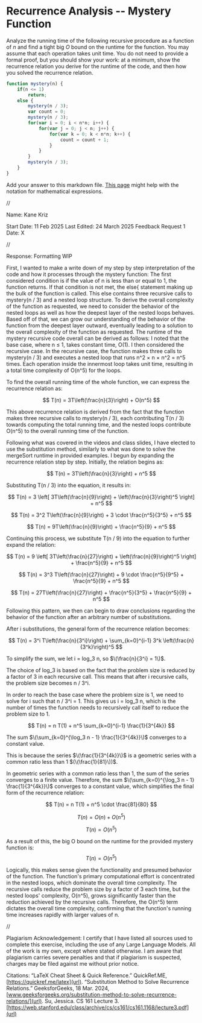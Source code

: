 # Recurrence Analysis -- Mystery Function

Analyze the running time of the following recursive procedure as a function of
$n$ and find a tight big $O$ bound on the runtime for the function. You may
assume that each operation takes unit time. You do not need to provide a formal
proof, but you should show your work: at a minimum, show the recurrence relation
you derive for the runtime of the code, and then how you solved the recurrence
relation.

```javascript
function mystery(n) {
    if(n <= 1)
        return;
    else {
        mystery(n / 3);
        var count = 0;
        mystery(n / 3);
        for(var i = 0; i < n*n; i++) {
            for(var j = 0; j < n; j++) {
                for(var k = 0; k < n*n; k++) {
                    count = count + 1;
                }
            }
        }
        mystery(n / 3);
    }
}
```

Add your answer to this markdown file. [This
page](https://docs.github.com/en/get-started/writing-on-github/working-with-advanced-formatting/writing-mathematical-expressions)
might help with the notation for mathematical expressions.


//


Name: Kane Kriz

Start Date: 11 Feb 2025
Last Edited: 24 March 2025
Feedback Request 1 Date: X


//


Response: Formatting WIP

First, I wanted to make a write down of my step by step interpretation of the code and how it processes through the mystery function: The first considered condition is if the value of n is less than or equal to 1, the function returns.
If that condition is not met, the else{ statement making up the bulk of the function is called. This else contains three recursive calls to mystery(n / 3) and a nested loop structure. 
To derive the overall complexity of the function as requested, we need to consider the behavior of the nested loops as well as how the deepest layer of the nested loops behaves.
Based off of that, we can grow our understanding of the behavior of the function from the deepest layer outward, eventually leading to a solution to the overall complexity of the function as requested.
The runtime of the mystery recursive code overall can be derived as follows:
I noted that the base case, where n ≤ 1, takes constant time, O(1). 
I then considered the recursive case. In the recursive case, the function makes three calls to mystery(n / 3) and executes a nested loop that runs n^2 × n × n^2 = n^5 times.
Each operation inside the innermost loop takes unit time, resulting in a total time complexity of O(n^5) for the loops.



 
To find the overall running time of the whole function, we can express the recurrence relation as:
 
$$ T(n) = 3T\left(\frac{n}{3}\right) + O(n^5) $$
 
This above recurrence relation is derived from the fact that the function makes three recursive calls to mystery(n / 3), each contributing T(n / 3) towards computing the total running time, 
and the nested loops contribute O(n^5) to the overall running time of the function.
 

Following what was covered in the videos and class slides, I have elected to use the substitution method, similarly to what was done to solve the mergeSort runtime in provided examples.
I begun by expanding the recurrence relation step by step. Initially, the relation begins as:
 
$$ T(n) = 3T\left(\frac{n}{3}\right) + n^5 $$


 
Substituting T(n / 3) into the equation, it results in:
 
$$ T(n) = 3 \left[ 3T\left(\frac{n}{9}\right) + \left(\frac{n}{3}\right)^5 \right] + n^5 $$

$$ T(n) = 3^2 T\left(\frac{n}{9}\right) + 3 \cdot \frac{n^5}{3^5} + n^5 $$

$$ T(n) = 9T\left(\frac{n}{9}\right) + \frac{n^5}{9} + n^5 $$
 


 

Continuing this process, we substitute T(n / 9) into the equation to further expand the relation:

$$ T(n) = 9 \left[ 3T\left(\frac{n}{27}\right) + \left(\frac{n}{9}\right)^5 \right] + \frac{n^5}{9} + n^5 $$

$$ T(n) = 3^3 T\left(\frac{n}{27}\right) + 9 \cdot \frac{n^5}{9^5} + \frac{n^5}{9} + n^5 $$

$$ T(n) = 27T\left(\frac{n}{27}\right) + \frac{n^5}{3^5} + \frac{n^5}{9} + n^5 $$
 



Following this pattern, we then can begin to draw conclusions regarding the behavior of the function after an arbitrary number of substitutions.
 
After i substitutions, the general form of the recurrence relation becomes:
 
$$ T(n) = 3^i T\left(\frac{n}{3^i}\right) + \sum_{k=0}^{i-1} 3^k \left(\frac{n}{3^k}\right)^5 $$
 
To simplify the sum, we let i = log_3 n, so $\(\frac{n}{3^i} = 1\)$.
 


 

The choice of log_3 is based on the fact that the problem size is reduced by a factor of 3 in each recursive call.
This means that after i recursive calls, the problem size becomes n / 3^i. 

In order to reach the base case where the problem size is 1, we need to solve for i such that n / 3^i = 1. 
This gives us i = log_3 n, which is the number of times the function needs to recursively call itself to reduce the problem size to 1.

$$ T(n) = n T(1) + n^5 \sum_{k=0}^{i-1} \frac{1}{3^{4k}} $$
 
The sum $\(\sum_{k=0}^{\log_3 n - 1} \frac{1}{3^{4k}}\)$ converges to a constant value.
 
This is because the series $\(\frac{1}{3^{4k}}\)$ is a geometric series with a common ratio less than 1 $(\(\frac{1}{81}\))$.
 


In geometric series with a common ratio less than 1, the sum of the series converges to a finite value.
Therefore, the sum $\(\sum_{k=0}^{\log_3 n - 1} \frac{1}{3^{4k}}\)$ converges to a constant value, which simplifies the final form of the recurrence relation:
 
$$ T(n) = n T(1) + n^5 \cdot \frac{81}{80} $$

$$ T(n) = O(n) + O(n^5) $$

$$ T(n) = O(n^5) $$
 


 
As a result of this, the big O bound on the runtime for the provided mystery function is:
$$ T(n) = O(n^5) $$
 

Logically, this makes sense given the functionality and presumed behavior of the function.
The function's primary computational effort is concentrated in the nested loops, which dominate the overall time complexity.
The recursive calls reduce the problem size by a factor of 3 each time, but the nested loops' complexity, O(n^5), grows significantly faster than the reduction achieved by the recursive calls.
Therefore, the O(n^5) term dictates the overall time complexity, confirming that the function's running time increases rapidly with larger values of n.
 

//


Plagiarism Acknowledgement: I certify that I have listed all sources used to complete this exercise, including the use of any Large Language Models. All of the work is my own, except where stated otherwise. I am aware that plagiarism carries severe penalties and that if plagiarism is suspected, charges may be filed against me without prior notice.

Citations:
“LaTeX Cheat Sheet & Quick Reference.” QuickRef.ME,[https://quickref.me/latex](url).
“Substitution Method to Solve Recurrence Relations.” GeeksforGeeks, 18 Mar. 2024, [www.geeksforgeeks.org/substitution-method-to-solve-recurrence-relations/](url).
Su, Jessica. CS 161 Lecture 3. [https://web.stanford.edu/class/archive/cs/cs161/cs161.1168/lecture3.pdf](url)

